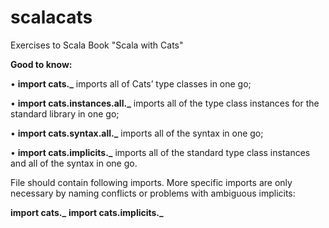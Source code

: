# scalacats
Exercises to Scala Book "Scala with Cats"


**Good to know:**

• **import cats._**  imports all of Cats’ type classes in one go;

• **import cats.instances.all._** imports all of the type class instances for the standard library in one go;

• **import cats.syntax.all._** imports all of the syntax in one go;

• **import cats.implicits._** imports all of the standard type class instances and all of the syntax in one go.


File should contain following imports.
More specific imports are only necessary by naming conflicts or problems with ambiguous implicits:

**import cats._**
**import cats.implicits._**